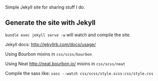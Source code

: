 Simple Jekyll site for sharing stuff I do.

## Generate the site with Jekyll 
`bundle exec jekyll serve -w` will watch and compile the site.

Jekyll docs: http://jekyllrb.com/docs/usage/

Using Bourbon mixins in `css/scss/bourbon`

Using Neat http://neat.bourbon.io/ mixins in `css/scss/neat`

Compile the sass like: 
`sass --watch css/scss/style.scss:css/style.css`
